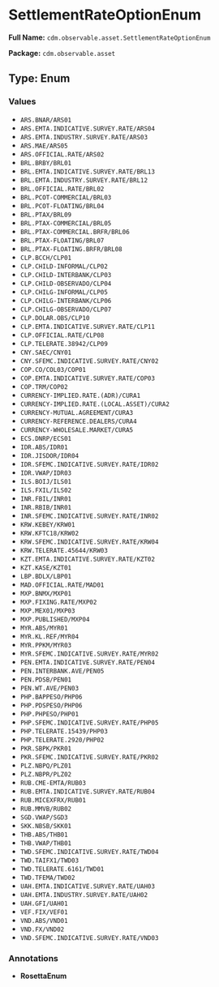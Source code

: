 # SettlementRateOptionEnum

**Full Name:** `cdm.observable.asset.SettlementRateOptionEnum`

**Package:** `cdm.observable.asset`

## Type: Enum

### Values

- `ARS.BNAR/ARS01`
- `ARS.EMTA.INDICATIVE.SURVEY.RATE/ARS04`
- `ARS.EMTA.INDUSTRY.SURVEY.RATE/ARS03`
- `ARS.MAE/ARS05`
- `ARS.OFFICIAL.RATE/ARS02`
- `BRL.BRBY/BRL01`
- `BRL.EMTA.INDICATIVE.SURVEY.RATE/BRL13`
- `BRL.EMTA.INDUSTRY.SURVEY.RATE/BRL12`
- `BRL.OFFICIAL.RATE/BRL02`
- `BRL.PCOT-COMMERCIAL/BRL03`
- `BRL.PCOT-FLOATING/BRL04`
- `BRL.PTAX/BRL09`
- `BRL.PTAX-COMMERCIAL/BRL05`
- `BRL.PTAX-COMMERCIAL.BRFR/BRL06`
- `BRL.PTAX-FLOATING/BRL07`
- `BRL.PTAX-FLOATING.BRFR/BRL08`
- `CLP.BCCH/CLP01`
- `CLP.CHILD-INFORMAL/CLP02`
- `CLP.CHILD-INTERBANK/CLP03`
- `CLP.CHILD-OBSERVADO/CLP04`
- `CLP.CHILG-INFORMAL/CLP05`
- `CLP.CHILG-INTERBANK/CLP06`
- `CLP.CHILG-OBSERVADO/CLP07`
- `CLP.DOLAR.OBS/CLP10`
- `CLP.EMTA.INDICATIVE.SURVEY.RATE/CLP11`
- `CLP.OFFICIAL.RATE/CLP08`
- `CLP.TELERATE.38942/CLP09`
- `CNY.SAEC/CNY01`
- `CNY.SFEMC.INDICATIVE.SURVEY.RATE/CNY02`
- `COP.CO/COL03/COP01`
- `COP.EMTA.INDICATIVE.SURVEY.RATE/COP03`
- `COP.TRM/COP02`
- `CURRENCY-IMPLIED.RATE.(ADR)/CURA1`
- `CURRENCY-IMPLIED.RATE.(LOCAL.ASSET)/CURA2`
- `CURRENCY-MUTUAL.AGREEMENT/CURA3`
- `CURRENCY-REFERENCE.DEALERS/CURA4`
- `CURRENCY-WHOLESALE.MARKET/CURA5`
- `ECS.DNRP/ECS01`
- `IDR.ABS/IDR01`
- `IDR.JISDOR/IDR04`
- `IDR.SFEMC.INDICATIVE.SURVEY.RATE/IDR02`
- `IDR.VWAP/IDR03`
- `ILS.BOIJ/ILS01`
- `ILS.FXIL/ILS02`
- `INR.FBIL/INR01`
- `INR.RBIB/INR01`
- `INR.SFEMC.INDICATIVE.SURVEY.RATE/INR02`
- `KRW.KEBEY/KRW01`
- `KRW.KFTC18/KRW02`
- `KRW.SFEMC.INDICATIVE.SURVEY.RATE/KRW04`
- `KRW.TELERATE.45644/KRW03`
- `KZT.EMTA.INDICATIVE.SURVEY.RATE/KZT02`
- `KZT.KASE/KZT01`
- `LBP.BDLX/LBP01`
- `MAD.OFFICIAL.RATE/MAD01`
- `MXP.BNMX/MXP01`
- `MXP.FIXING.RATE/MXP02`
- `MXP.MEX01/MXP03`
- `MXP.PUBLISHED/MXP04`
- `MYR.ABS/MYR01`
- `MYR.KL.REF/MYR04`
- `MYR.PPKM/MYR03`
- `MYR.SFEMC.INDICATIVE.SURVEY.RATE/MYR02`
- `PEN.EMTA.INDICATIVE.SURVEY.RATE/PEN04`
- `PEN.INTERBANK.AVE/PEN05`
- `PEN.PDSB/PEN01`
- `PEN.WT.AVE/PEN03`
- `PHP.BAPPESO/PHP06`
- `PHP.PDSPESO/PHP06`
- `PHP.PHPESO/PHP01`
- `PHP.SFEMC.INDICATIVE.SURVEY.RATE/PHP05`
- `PHP.TELERATE.15439/PHP03`
- `PHP.TELERATE.2920/PHP02`
- `PKR.SBPK/PKR01`
- `PKR.SFEMC.INDICATIVE.SURVEY.RATE/PKR02`
- `PLZ.NBPQ/PLZ01`
- `PLZ.NBPR/PLZ02`
- `RUB.CME-EMTA/RUB03`
- `RUB.EMTA.INDICATIVE.SURVEY.RATE/RUB04`
- `RUB.MICEXFRX/RUB01`
- `RUB.MMVB/RUB02`
- `SGD.VWAP/SGD3`
- `SKK.NBSB/SKK01`
- `THB.ABS/THB01`
- `THB.VWAP/THB01`
- `TWD.SFEMC.INDICATIVE.SURVEY.RATE/TWD04`
- `TWD.TAIFX1/TWD03`
- `TWD.TELERATE.6161/TWD01`
- `TWD.TFEMA/TWD02`
- `UAH.EMTA.INDICATIVE.SURVEY.RATE/UAH03`
- `UAH.EMTA.INDUSTRY.SURVEY.RATE/UAH02`
- `UAH.GFI/UAH01`
- `VEF.FIX/VEF01`
- `VND.ABS/VND01`
- `VND.FX/VND02`
- `VND.SFEMC.INDICATIVE.SURVEY.RATE/VND03`
### Annotations

- **RosettaEnum**


